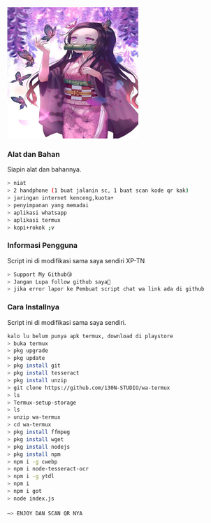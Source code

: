 <img src="https://raw.githubusercontent.com/zardaa/nezukobot/main/temp/NezukoBot.jpg" width="300" height="300"/>


### Alat dan Bahan
Siapin alat dan bahannya.
```bash
> niat
> 2 handphone (1 buat jalanin sc, 1 buat scan kode qr kak)
> jaringan internet kenceng,kuota+
> penyimpanan yang memadai
> aplikasi whatsapp
> aplikasi termux
> kopi+rokok ;v
```

### Informasi Pengguna
Script ini di modifikasi sama saya sendiri XP-TN
```bash
> Support My Github😘
> Jangan Lupa follow github saya🤗
> jika error lapor ke Pembuat script chat wa link ada di github 
```
### Cara Installnya
Script ini di modifikasi sama saya sendiri.
```bash
kalo lu belum punya apk termux, download di playstore
> buka termux
> pkg upgrade
> pkg update
> pkg install git
> pkg install tesseract
> pkg install unzip
> git clone https://github.com/130N-STUDIO/wa-termux
> ls
> Termux-setup-storage
> ls
> unzip wa-termux
> cd wa-termux
> pkg install ffmpeg
> pkg install wget
> pkg install nodejs
> pkg install npm
> npm i -g cwebp
> npm i node-tesseract-ocr
> npm i -g ytdl
> npm i
> npm i got
> node index.js

—> ENJOY DAN SCAN QR NYA
```
